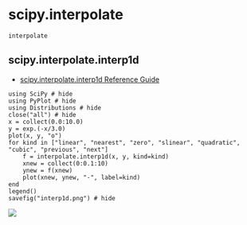 # scipy.interpolate

```@docs
interpolate
```

## scipy.interpolate.interp1d

- [scipy\.interpolate\.interp1d Reference Guide](https://docs.scipy.org/doc/scipy/reference/generated/scipy.interpolate.interp1d.html#scipy.interpolate.interp1d)


```@example
using SciPy # hide
using PyPlot # hide
using Distributions # hide
close("all") # hide
x = collect(0.0:10.0)
y = exp.(-x/3.0)
plot(x, y, "o")
for kind in ["linear", "nearest", "zero", "slinear", "quadratic", "cubic", "previous", "next"]
    f = interpolate.interp1d(x, y, kind=kind)
    xnew = collect(0:0.1:10)
    ynew = f(xnew)
    plot(xnew, ynew, "-", label=kind)
end
legend()
savefig("interp1d.png") # hide
```

![](interp1d.png)




